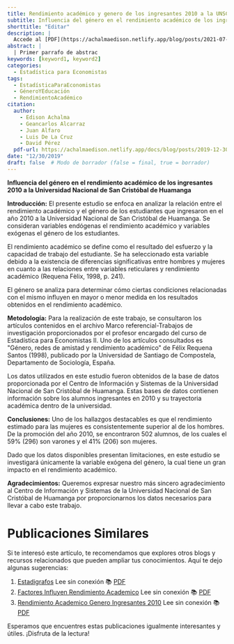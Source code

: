 ```yaml
---
title: Rendimiento académico y genero de los ingresantes 2010 a la UNSCH
subtitle: Influencia del género en el rendimiento académico de los ingresantes 2010 a la Universidad Nacional de San Cristóbal de Huamanga
shorttitle: "Editar"
description: |
  Accede al [PDF](https://achalmaedison.netlify.app/blog/posts/2021-07-14-comandos-blogdown/index.pdf) completo aquí. Actualizar enlace
abstract: |
  | Primer parrafo de abstrac
keywords: [keyword1, keyword2]
categories:
  - Estadística para Economistas
tags:
  - EstadísticaParaEconomistas
  - GéneroYEducación
  - RendimientoAcadémico
citation:
  author:
    - Edison Achalma
    - Geancarlos Alcarraz
    - Juan Alfaro
    - Luis De La Cruz 
    - David Pérez
  pdf-url: https://achalmaedison.netlify.app/docs/blog/posts/2019-12-30-rendimiento-academico-genero-ingresantes-2010/index.pdf
date: "12/30/2019"
draft: false  # Modo de borrador (false = final, true = borrador)
---
```






**Influencia del género en el rendimiento académico de los ingresantes 2010 a la Universidad Nacional de San Cristóbal de Huamanga**

**Introducción:** El presente estudio se enfoca en analizar la relación entre el rendimiento académico y el género de los estudiantes que ingresaron en el año 2010 a la Universidad Nacional de San Cristóbal de Huamanga. Se consideran variables endógenas el rendimiento académico y variables exógenas el género de los estudiantes.

El rendimiento académico se define como el resultado del esfuerzo y la capacidad de trabajo del estudiante. Se ha seleccionado esta variable debido a la existencia de diferencias significativas entre hombres y mujeres en cuanto a las relaciones entre variables reticulares y rendimiento académico (Requena Fèlix, 1998, p. 241).

El género se analiza para determinar cómo ciertas condiciones relacionadas con el mismo influyen en mayor o menor medida en los resultados obtenidos en el rendimiento académico.

**Metodología:** Para la realización de este trabajo, se consultaron los artículos contenidos en el archivo Marco referencial-Trabajos de investigación proporcionados por el profesor encargado del curso de Estadística para Economistas II. Uno de los artículos consultados es "Género, redes de amistad y rendimiento académico" de Félix Requena Santos (1998), publicado por la Universidad de Santiago de Compostela, Departamento de Sociología, España.

Los datos utilizados en este estudio fueron obtenidos de la base de datos proporcionada por el Centro de Información y Sistemas de la Universidad Nacional de San Cristóbal de Huamanga. Estas bases de datos contienen información sobre los alumnos ingresantes en 2010 y su trayectoria académica dentro de la universidad.

**Conclusiones:** Uno de los hallazgos destacables es que el rendimiento estimado para las mujeres es consistentemente superior al de los hombres. De la promoción del año 2010, se encontraron 502 alumnos, de los cuales el 59% (296) son varones y el 41% (206) son mujeres.

Dado que los datos disponibles presentan limitaciones, en este estudio se investigará únicamente la variable exógena del género, la cual tiene un gran impacto en el rendimiento académico.

**Agradecimientos:** Queremos expresar nuestro más sincero agradecimiento al Centro de Información y Sistemas de la Universidad Nacional de San Cristóbal de Huamanga por proporcionarnos los datos necesarios para llevar a cabo este trabajo.


# Publicaciones Similares

Si te interesó este artículo, te recomendamos que explores otros blogs y recursos relacionados que pueden ampliar tus conocimientos. Aquí te dejo algunas sugerencias:


1. [Estadigrafos](https://achalmaedison.netlify.app/econometria/estadistica/2018-05-16-estadigrafos) Lee sin conexión 📚 [PDF](https://achalmaedison.netlify.app/econometria/estadistica/2018-05-16-estadigrafos/index.pdf)
2. [Factores Influyen Rendimiento Academico](https://achalmaedison.netlify.app/econometria/estadistica/2018-12-26-factores-influyen-rendimiento-academico) Lee sin conexión 📚 [PDF](https://achalmaedison.netlify.app/econometria/estadistica/2018-12-26-factores-influyen-rendimiento-academico/index.pdf)
3. [Rendimiento Academico Genero Ingresantes 2010](https://achalmaedison.netlify.app/econometria/estadistica/2019-12-30-rendimiento-academico-genero-ingresantes-2010) Lee sin conexión 📚 [PDF](https://achalmaedison.netlify.app/econometria/estadistica/2019-12-30-rendimiento-academico-genero-ingresantes-2010/index.pdf)


Esperamos que encuentres estas publicaciones igualmente interesantes y útiles. ¡Disfruta de la lectura!

